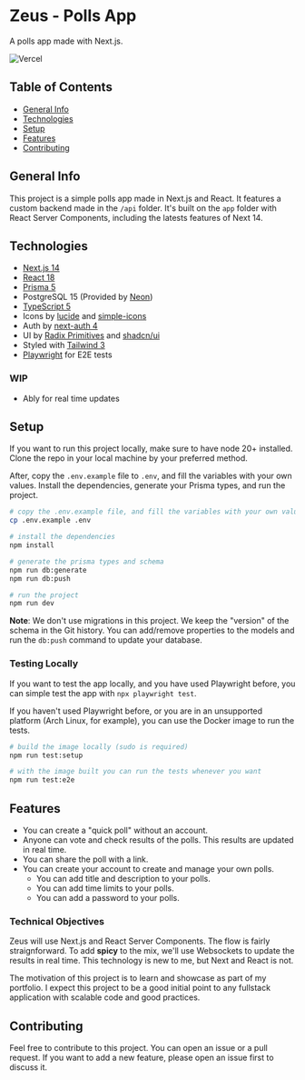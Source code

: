 # Zeus - Polls App

A polls app made with Next.js.

![Vercel](https://vercelbadge.vercel.app/api/juanzenn/zeus)

## Table of Contents

- [General Info](#general-info)
- [Technologies](#technologies)
- [Setup](#setup)
- [Features](#features)
- [Contributing](#contributing)

## General Info

This project is a simple polls app made in Next.js and React. It features a custom backend made in the `/api` folder. It's built on the `app` folder with React Server Components, including the latests features of Next 14.

## Technologies

- [Next.js 14](https://nextjs.org)
- [React 18](https://reactjs.org)
- [Prisma 5](https://prisma.io)
- PostgreSQL 15 (Provided by [Neon](https://neon.tech))
- [TypeScript 5](https://typescriptlang.org)
- Icons by [lucide](https://lucide.dev) and [simple-icons](https://simpleicons.org/)
- Auth by [next-auth 4](https://next-auth.js.org/)
- UI by [Radix Primitives](https://www.radix-ui.com/) and [shadcn/ui](https://ui.shadcn.com/)
- Styled with [Tailwind 3](https://tailwindcss.com/)
- [Playwright](https://playwright.dev/) for E2E tests

### WIP

- Ably for real time updates

## Setup

If you want to run this project locally, make sure to have node 20+ installed. Clone the repo in your local machine by your preferred method.

After, copy the `.env.example` file to `.env`, and fill the variables with your own values. Install the dependencies, generate your Prisma types, and run the project.

```bash
# copy the .env.example file, and fill the variables with your own values
cp .env.example .env

# install the dependencies
npm install

# generate the prisma types and schema
npm run db:generate
npm run db:push

# run the project
npm run dev
```

**Note**: We don't use migrations in this project. We keep the "version" of the schema in the Git history. You can add/remove properties to the models and run the `db:push` command to update your database.

### Testing Locally

If you want to test the app locally, and you have used Playwright before, you can simple test the app with `npx playwright test`.

If you haven't used Playwright before, or you are in an unsupported platform (Arch Linux, for example), you can use the Docker image to run the tests.

```bash
# build the image locally (sudo is required)
npm run test:setup

# with the image built you can run the tests whenever you want
npm run test:e2e
```

## Features

- You can create a "quick poll" without an account.
- Anyone can vote and check results of the polls. This results are updated in real time.
- You can share the poll with a link.
- You can create your account to create and manage your own polls.
  - You can add title and description to your polls.
  - You can add time limits to your polls.
  - You can add a password to your polls.

### Technical Objectives

Zeus will use Next.js and React Server Components. The flow is fairly straignforward. To add **spicy** to the mix, we'll use Websockets to update the results in real time. This technology is new to me, but Next and React is not.

The motivation of this project is to learn and showcase as part of my portfolio. I expect this project to be a good initial point to any fullstack application with scalable code and good practices.

## Contributing

Feel free to contribute to this project. You can open an issue or a pull request. If you want to add a new feature, please open an issue first to discuss it.
